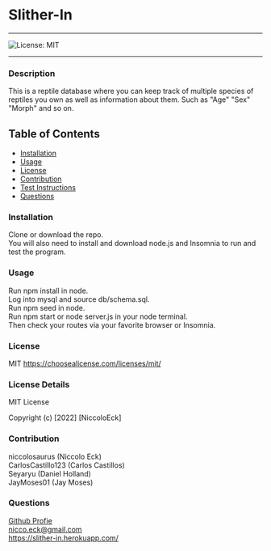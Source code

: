   # Slither-In

  ----
  ![License: MIT](https://img.shields.io/badge/License-MIT-yellow.svg)

  ----

### Description
This is a reptile database where you can keep track of multiple species of reptiles you own as well as information about them. Such as "Age" "Sex" "Morph" and so on. 

## Table of Contents
- [Installation](#installation)
- [Usage](#usage)
- [License](#license)
- [Contribution](#contribution)
- [Test Instructions](#test-instructions)
- [Questions](#questions)



### Installation
Clone or download the repo.</br> You will also need to install and download node.js and Insomnia to run and test the program.

### Usage
Run npm install in node.</br>  Log into mysql and source db/schema.sql.</br>  Run npm seed in node.</br> Run npm start or node server.js in your node terminal.</br> Then check your routes via your favorite browser or Insomnia. 

### License
MIT
https://choosealicense.com/licenses/mit/

### License Details

MIT License

Copyright (c) [2022] [NiccoloEck]

### Contribution
niccolosaurus (Niccolo Eck) </br> CarlosCastillo123 (Carlos Castillos) </br> Seyaryu (Daniel Holland) </br> JayMoses01 (Jay Moses) </br>

### Questions
[Github Profie](https://github.com/niccolosaurus) </br>
nicco.eck@gmail.com </br>
https://slither-in.herokuapp.com/ </br>